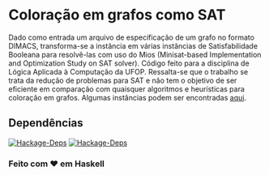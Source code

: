 # Coloração em grafos como SAT
Dado como entrada um arquivo de especificação de um grafo no formato DIMACS, transforma-se a instância em várias instâncias de Satisfabilidade Booleana para resolvê-las com uso do Mios (Minisat-based Implementation and Optimization Study on SAT solver). Código feito para a disciplina de Lógica Aplicada à Computação da UFOP. Ressalta-se que o trabalho se trata da redução de problemas para SAT e não tem o objetivo de ser eficiente em comparação com quaisquer algoritmos e heurísticas para coloração em grafos. Algumas instâncias podem ser encontradas [aqui](https://mat.gsia.cmu.edu/COLOR/instances.html).

## Dependências

[![Hackage-Deps](https://img.shields.io/hackage-deps/v/mios.svg?label=mios)](http://hackage.haskell.org/package/mios)
[![Hackage-Deps](https://img.shields.io/hackage-deps/v/bimap.svg?label=bimap)](http://hackage.haskell.org/package/bimap)

### Feito com :heart: em Haskell
